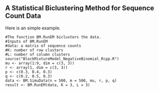 ## A Statistical Biclustering Method for Sequence Count Data

Here is an simple example.
    
    #The function BM.RunEM biclusters the data. 
    #Inputs of BM.RunEM
    #data: a matrix of sequence counts
    #K: number of row clusters
    #L: number of column clusters
    source("BlockMixtureModel_NegativeBinomial_Rcpp.R")
    mu <- array(1:9, dim = c(3, 3))
    r <- array(1, dim = c(3, 3))
    p <- c(0.3, 0.4, 0.3)
    q <- c(0.2, 0.5, 0.3)
    data <- BM.SimuData(n = 500, m = 500, mu, r, p, q)
    result <- BM.RunEM(data, K = 3, L = 3)
